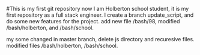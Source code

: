 #This is my first git repository
now I am Holberton school student, it is my first repository as a full stack engineer.
I create a branch update_script, and do some new features for the project.
add new file /bash/98, modified /bash/holberton, and /bash/school.

my some changed in master branch, delete js directory and recuresive files. modified files /bash/holberton, /bash/school.